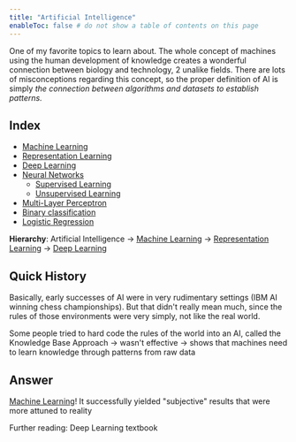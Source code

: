 ```yaml
---
title: "Artificial Intelligence"
enableToc: false # do not show a table of contents on this page
---
```

One of my favorite topics to learn about. The whole concept of machines using the human development of knowledge creates a wonderful connection between biology and technology, 2 unalike fields. There are lots of misconceptions regarding this concept, so the proper definition of AI is simply *the connection between algorithms and datasets to establish patterns.*

## Index
- [Machine Learning](notes/Machine%20Learning.md)
- [Representation Learning](notes/Representation%20Learning.md)
- [Deep Learning](notes/Deep%20Learning.md)
- [Neural Networks](notes/Neural%20Networks.md)
	- [Supervised Learning](notes/Supervised%20Learning.md)
	- [Unsupervised Learning](notes/Unsupervised%20Learning.md)
- [Multi-Layer Perceptron](notes/Multi-Layer%20Perceptron.md)
- [Binary classification](notes/Binary%20classification.md)
- [Logistic Regression](notes/Logistic%20Regression.md) 

**Hierarchy**:
Artificial Intelligence -> [Machine Learning](notes/Machine%20Learning.md) -> [Representation Learning](notes/Representation%20Learning.md) -> [Deep Learning](notes/Deep%20Learning.md) 
## Quick History
Basically, early successes of AI were in very rudimentary settings (IBM AI winning chess championships). But that didn't really mean much, since the rules of those environments were very simply, not like the real world.

Some people tried to hard code the rules of the world into an AI, called the Knowledge Base Approach -> wasn't effective -> shows that machines need to learn knowledge through patterns from raw data
## Answer
[Machine Learning](notes/Machine%20Learning.md)! It successfully yielded "subjective" results that were more attuned to reality

Further reading: Deep Learning textbook